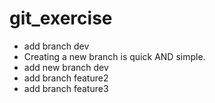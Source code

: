 # git_exercise
- add branch dev
- Creating a new branch is quick AND simple.
- add new branch dev
- add branch feature2
- add branch feature3